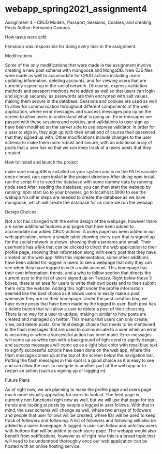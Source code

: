 # webapp_spring2021_assignment4

Assignment 4 - CRUD Models, Passport, Sessions, Cookies, and creating Posts
Author: Fernando Campos

How tasks were split

Fernando was responsible for doing every task in the assignment. 

Modifications

Some of the only modifications that were made in the assignment involve creating a new post schema with mongoose and MongoDB. New EJS
files were made as well to accomodate for CRUD actions including users updating information, deleting accounts, and for viewing users that
are currently signed up in the social network. Of course, express validation methods and passport methods were added as well so that users can
login and sign up securely, as passwords are then encrypted with salt values, making them secure in the database. Sessions and cookies are used
as well to allow for communication throughout different components of the web application, where error messages and success messages pop up
on the screen to allow users to understand what is going on. Error messages are passed with these sessions and cookies, and validations to user 
sign up have been modified on the server side to use express validator. In order for a user to sign in, they sign up with their email and of course
their password that they signed up with. Other modifications include changes to the user schema to make them more robust and secure, with an additional
array of posts that a user has so that we can keep track of a users posts that they created. 

How to install and launch the project

make sure mongoDB is installed on your system and is on the PATH variable
once cloned, run: npm install in the project directory
After doing npm install, run the script file to seed the database with some dummy data by running: node seed
After seeding the database, you can then start the webapp by running: npm start
Go to your browser, go to localhost:3000 to see the webapp
No other steps are needed to create the database as we have mongoose, which will create the database for us once we
run the webapp

Design Choices

Not a lot has changed with the entire design of the webpage, however there are some additional features and pages that have been added to accomodate our
added CRUD actions. A users page has been added in our web application, where a simple table showing every user that is signed up for the social network
is shown, showing their username and email. Their username has a link that can be clicked to direct the web application to their profile page, showing
their information along with every post that they have created on the web app. With this implementation, some other additions have been added for logged in
users to see a webpage that only they can see when they have logged in with a valid account. This homepage has their own information, trends, and a who to follow
section that directs the current user to the list of users signed up on Twezzy. Right below these 3 boxes, there is an area for users to write their own posts
and to then submit them onto the website. Adding this right under the profile information seemed like the best choice as it allows users to easily make a post
whenever they are on their homepage. Under the post creation box, we have every posts that have been made by the logged in user. Each post has a delete button
that will allow a user to delete a post of their choosing. There is no way for a user to update, making it similar to how posts are created and managed on twitter. 
This means that users can only create, view, and delete posts. One final design choice that needs to be mentioned is the flash messages that are used to communicate
to a user when an error is occurring or when a successful action has been made. Error messages will come up as white text with a background of light coral to signify danger, and success messages will come up as a light blue color with royal blue text to signify successful actions have been done on the web app,
where this flash message comes up at the top of the screen below the navigation bar. Putting the flash messages in this spot is a good choice as it is easy to see and
can allow the user to navigate to another part of the web app or to restart an action (such as signing up or logging in). 

Future Plans

As of right now, we are planning to make the profile page and users page much more visually appealing for users to look at. The feed page is currently non functional right
now as well, but we will use that page for top trends and looking at posts by people a logged in user follows. With that in mind, the user schema will change as well, where
two arrays of followers and people that user follows will be created, where IDs will be used to keep track of followers and following. A list of followers and following will 
also be added to a users homepage. A logged in user can follow and unfollow users with buttons that will be added to each users page. The webapp would also benefit from notifications, however as of right now this is a broad topic that will need to be understood thoroughly once our web application can be hosted with an online hosting service. 
